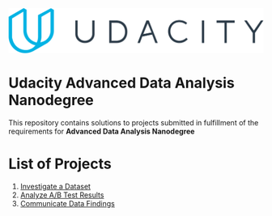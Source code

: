 ![Udacity Logo](udacity-logo.svg)

# Udacity Advanced Data Analysis Nanodegree

This repository contains solutions to projects submitted in fulfillment of the requirements for **Advanced Data Analysis Nanodegree**


# List of Projects

1. [Investigate a Dataset](projects/Investigate_a_dataset)
2. [Analyze A/B Test Results]((projects/AB_Test))
3. [Communicate Data Findings](projects/Communicate_data_findings)
